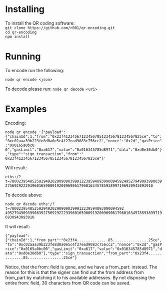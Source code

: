# Installing

To install the QR coding software:<br>
`git clone https://github.com/r001/qr-encoding.git` <br>
`cd qr-encoding`<br>
`npm install`<br>

# Running

To encode run the following:

`node qr encode <json>`

To decode please run:
`node qr decode <uri>`

# Examples

Encoding:

`node qr encode '{"payload":{"chainId":1,"from":"0x23f41234567123456785123456781234567825ce","to":"0xc02aaa39b223fe8d0a0e5c4f27ead9083c756cc2","nonce":"0x2d","gasPrice":"0x0165a0bc0
0","gasLimit":"0xa617","value":"0x016345785d8971","data":"0xd0e30db0"},"type":"sign_transaction","from":"
0x23f41234567123456785123456781234567825ce"}'`

Will result:

`eths:/?t=78002395485259294920290909039991223959489309009459249527949093990839275692922293960165900919200969061796016345785938997196930943093910`

To decode above:

`node qr decode eths:/?t=780023954852592949202909090399912239594893090094592
49527949093990839275692922293960165900919200969061796016345785938997196930943093910`

It will result:

`{"payload":{"chainId":1,"from_part":"0x23f4..............85................25ce","to":"0xc02aaa39b223fe8d0a0e5c4f27ead9083c756cc2","nonce":"0x2d","gasPrice":"0x0165a0bc00","gasLimit":"0xa617","value":"0x016345785d8971","data":"0xd0e30db0"},"type":"sign_transaction","from_part":"0x23f4..............85................25ce"}`

Notice, that the from: field is gone, and we have a from_part: instead. The reason for this is that the signer can find out the from address from from_part by matching it to his available addresses. By not disposing the entire from: field, 30 characters from QR code can be saved.
